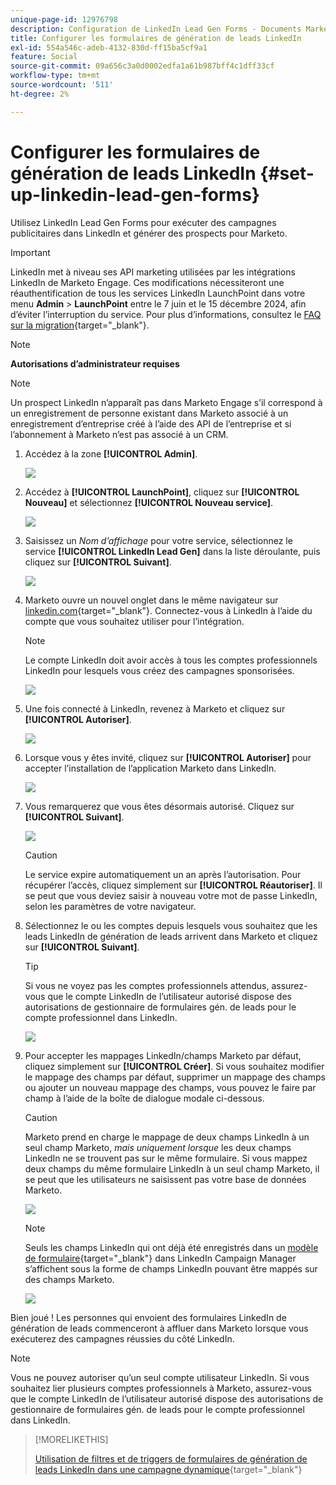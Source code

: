 ```yaml
---
unique-page-id: 12976798
description: Configuration de LinkedIn Lead Gen Forms - Documents Marketo - Documentation du produit
title: Configurer les formulaires de génération de leads LinkedIn
exl-id: 554a546c-adeb-4132-830d-ff15ba5cf9a1
feature: Social
source-git-commit: 09a656c3a0d0002edfa1a61b987bff4c1dff33cf
workflow-type: tm+mt
source-wordcount: '511'
ht-degree: 2%

---
```


# Configurer les formulaires de génération de leads LinkedIn {#set-up-linkedin-lead-gen-forms}

Utilisez LinkedIn Lead Gen Forms pour exécuter des campagnes publicitaires dans LinkedIn et générer des prospects pour Marketo.

>[!IMPORTANT]
>
>LinkedIn met à niveau ses API marketing utilisées par les intégrations LinkedIn de Marketo Engage. Ces modifications nécessiteront une réauthentification de tous les services LinkedIn LaunchPoint dans votre menu **Admin** > **LaunchPoint** entre le 7 juin et le 15 décembre 2024, afin d’éviter l’interruption du service. Pour plus d’informations, consultez le [FAQ sur la migration](https://nation.marketo.com/t5/employee-blogs/linkedin-re-authentication-required/ba-p/347794){target="_blank"}.

>[!NOTE]
>
>**Autorisations d’administrateur requises**

>[!NOTE]
>
>Un prospect LinkedIn n’apparaît pas dans Marketo Engage s’il correspond à un enregistrement de personne existant dans Marketo associé à un enregistrement d’entreprise créé à l’aide des API de l’entreprise et si l’abonnement à Marketo n’est pas associé à un CRM.

1. Accédez à la zone **[!UICONTROL Admin]**.

   ![](assets/set-up-linkedin-lead-gen-forms-1.png)

1. Accédez à **[!UICONTROL LaunchPoint]**, cliquez sur **[!UICONTROL Nouveau]** et sélectionnez **[!UICONTROL Nouveau service]**.

   ![](assets/set-up-linkedin-lead-gen-forms-2.png)

1. Saisissez un _Nom d’affichage_ pour votre service, sélectionnez le service **[!UICONTROL LinkedIn Lead Gen]** dans la liste déroulante, puis cliquez sur **[!UICONTROL Suivant]**.

   ![](assets/set-up-linkedin-lead-gen-forms-3.png)

1. Marketo ouvre un nouvel onglet dans le même navigateur sur [linkedin.com](https://www.linkedin.com){target="_blank"}. Connectez-vous à LinkedIn à l’aide du compte que vous souhaitez utiliser pour l’intégration.

   >[!NOTE]
   >
   >Le compte LinkedIn doit avoir accès à tous les comptes professionnels LinkedIn pour lesquels vous créez des campagnes sponsorisées.

   ![](assets/set-up-linkedin-lead-gen-forms-4.png)

1. Une fois connecté à LinkedIn, revenez à Marketo et cliquez sur **[!UICONTROL Autoriser]**.

   ![](assets/set-up-linkedin-lead-gen-forms-5.png)

1. Lorsque vous y êtes invité, cliquez sur **[!UICONTROL Autoriser]** pour accepter l’installation de l’application Marketo dans LinkedIn.

   ![](assets/set-up-linkedin-lead-gen-forms-6.png)

1. Vous remarquerez que vous êtes désormais autorisé. Cliquez sur **[!UICONTROL Suivant]**.

   ![](assets/set-up-linkedin-lead-gen-forms-7.png)

   >[!CAUTION]
   >
   >Le service expire automatiquement un an après l’autorisation. Pour récupérer l’accès, cliquez simplement sur **[!UICONTROL Réautoriser]**. Il se peut que vous deviez saisir à nouveau votre mot de passe LinkedIn, selon les paramètres de votre navigateur.

1. Sélectionnez le ou les comptes depuis lesquels vous souhaitez que les leads LinkedIn de génération de leads arrivent dans Marketo et cliquez sur **[!UICONTROL Suivant]**.

   >[!TIP]
   >
   >Si vous ne voyez pas les comptes professionnels attendus, assurez-vous que le compte LinkedIn de l’utilisateur autorisé dispose des autorisations de gestionnaire de formulaires gén. de leads pour le compte professionnel dans LinkedIn.

   ![](assets/set-up-linkedin-lead-gen-forms-8.png)

1. Pour accepter les mappages LinkedIn/champs Marketo par défaut, cliquez simplement sur **[!UICONTROL Créer]**. Si vous souhaitez modifier le mappage des champs par défaut, supprimer un mappage des champs ou ajouter un nouveau mappage des champs, vous pouvez le faire par champ à l’aide de la boîte de dialogue modale ci-dessous.

   >[!CAUTION]
   >
   >Marketo prend en charge le mappage de deux champs LinkedIn à un seul champ Marketo, _mais uniquement lorsque_ les deux champs LinkedIn ne se trouvent pas sur le même formulaire. Si vous mappez deux champs du même formulaire LinkedIn à un seul champ Marketo, il se peut que les utilisateurs ne saisissent pas votre base de données Marketo.

   ![](assets/set-up-linkedin-lead-gen-forms-9.png)

   >[!NOTE]
   >
   >Seuls les champs LinkedIn qui ont déjà été enregistrés dans un [modèle de formulaire](https://www.linkedin.com/help/lms/answer/79634){target="_blank"} dans LinkedIn Campaign Manager s’affichent sous la forme de champs LinkedIn pouvant être mappés sur des champs Marketo.

   ![](assets/set-up-linkedin-lead-gen-forms-10.png)

Bien joué ! Les personnes qui envoient des formulaires LinkedIn de génération de leads commenceront à affluer dans Marketo lorsque vous exécuterez des campagnes réussies du côté LinkedIn.

>[!NOTE]
>
>Vous ne pouvez autoriser qu’un seul compte utilisateur LinkedIn. Si vous souhaitez lier plusieurs comptes professionnels à Marketo, assurez-vous que le compte LinkedIn de l’utilisateur autorisé dispose des autorisations de gestionnaire de formulaires gén. de leads pour le compte professionnel dans LinkedIn.

>[!MORELIKETHIS]
>
>[Utilisation de filtres et de triggers de formulaires de génération de leads LinkedIn dans une campagne dynamique](/help/marketo/product-docs/demand-generation/social/social-functions/use-linkedin-lead-gen-form-filters-and-triggers-in-a-smart-campaign.md){target="_blank"}
